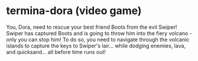 # termina-dora (video game)

You, Dora, need to rescue your best friend Boots from the evil Swiper! Swiper has captured Boots and is going to throw him into the fiery volcano - only you can stop him! To do so, you need to navigate through the volcanic islands to capture the keys to Swiper's lair... while dodging enemies, lava, and quicksand... all before time runs out! 

